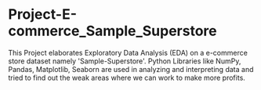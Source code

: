 # Project-E-commerce_Sample_Superstore
This Project elaborates Exploratory Data Analysis (EDA) on a e-commerce store dataset namely 'Sample-Superstore'. Python Libraries like NumPy, Pandas, Matplotlib, Seaborn are used in analyzing and interpreting data and tried to find out the weak areas where we can work to make more profits.
